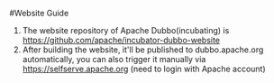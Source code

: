 #Website Guide

1. The website repository of Apache Dubbo(incubating) is https://github.com/apache/incubator-dubbo-website
2. After building the website, it'll be published to dubbo.apache.org automatically, you can also trigger it manually via https://selfserve.apache.org (need to login with Apache account) 
